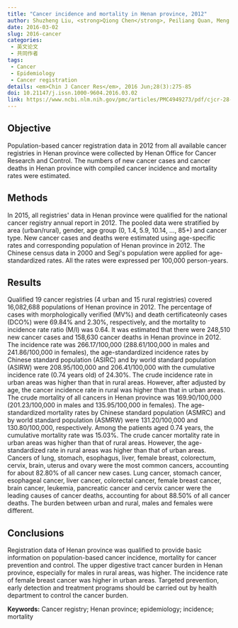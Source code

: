 ```yaml
---
title: "Cancer incidence and mortality in Henan province, 2012"
author: Shuzheng Liu, <strong>Qiong Chen</strong>, Peiliang Quan, Meng Zhang, Shaokai Zhang, Lanwei Guo, Xibin Sun, Chengzeng Wang
date: 2016-03-02
slug: 2016-cancer
categories: 
 - 英文论文
 - 共同作者
tags:
 - Cancer
 - Epidemiology
 - Cancer registration
details: <em>Chin J Cancer Res</em>, 2016 Jun;28(3):275-85
doi: 10.21147/j.issn.1000-9604.2016.03.02
link: https://www.ncbi.nlm.nih.gov/pmc/articles/PMC4949273/pdf/cjcr-28-3-275.pdf
---
```

## Objective

Population-based cancer registration data in 2012 from all available cancer registries in Henan province were collected by Henan Office for Cancer Research and Control. The numbers of new cancer cases and cancer deaths in Henan province with compiled cancer incidence and mortality rates were estimated.

## **Methods**

In 2015, all registries' data in Henan province were qualified for the national cancer registry annual report in 2012. The pooled data were stratified by area (urban/rural), gender, age group (0, 1.4, 5.9, 10.14, …, 85+) and cancer type. New cancer cases and deaths were estimated using age-specific rates and corresponding population of Henan province in 2012. The Chinese census data in 2000 and Segi's population were applied for age-standardized rates. All the rates were expressed per 100,000 person-years.

## **Results**

Qualified 19 cancer registries (4 urban and 15 rural registries) covered 16,082,688 populations of Henan province in 2012. The percentage of cases with morphologically verified (MV%) and death certificateonly cases (DCO%) were 69.84% and 2.30%, respectively, and the mortality to incidence rate ratio (M/I) was 0.64. It was estimated that there were 248,510 new cancer cases and 158,630 cancer deaths in Henan province in 2012. The incidence rate was 266.17/100,000 (288.61/100,000 in males and 241.86/100,000 in females), the age-standardized incidence rates by Chinese standard population (ASIRC) and by world standard population (ASIRW) were 208.95/100,000 and 206.41/100,000 with the cumulative incidence rate (0.74 years old) of 24.30%. The crude incidence rate in urban areas was higher than that in rural areas. However, after adjusted by age, the cancer incidence rate in rural was higher than that in urban areas. The crude mortality of all cancers in Henan province was 169.90/100,000 (201.23/100,000 in males and 135.95/100,000 in females). The age-standardized mortality rates by Chinese standard population (ASMRC) and by world standard population (ASMRW) were 131.20/100,000 and 130.80/100,000, respectively. Among the patients aged 0.74 years, the cumulative mortality rate was 15.03%. The crude cancer mortality rate in urban areas was higher than that of rural areas. However, the age-standardized rate in rural areas was higher than that of urban areas. Cancers of lung, stomach, esophagus, liver, female breast, colorectum, cervix, brain, uterus and ovary were the most common cancers, accounting for about 82.80% of all cancer new cases. Lung cancer, stomach cancer, esophageal cancer, liver cancer, colorectal cancer, female breast cancer, brain cancer, leukemia, pancreatic cancer and cervix cancer were the leading causes of cancer deaths, accounting for about 88.50% of all cancer deaths. The burden between urban and rural, males and females were different.

## **Conclusions**

Registration data of Henan province was qualified to provide basic information on population-based cancer incidence, mortality for cancer prevention and control. The upper digestive tract cancer burden in Henan province, especially for males in rural areas, was higher. The incidence rate of female breast cancer was higher in urban areas. Targeted prevention, early detection and treatment programs should be carried out by health department to control the cancer burden.

**Keywords:**   Cancer registry; Henan province; epidemiology; incidence; mortality
